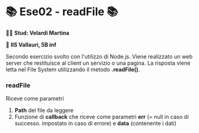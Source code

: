 # :books: Ese02 - readFile :books:

:woman_technologist: __Stud: Velardi Martina__

:school: __IIS Vallauri, 5B inf__

Secondo esercizio svolto con l'utilizzo di Node.js.
Viene realizzato un web server che restituisce al client un servizio o una pagina. La risposta viene letta nel File System utilizzando il metodo __**.readFile()**__.

### __readFile__
Riceve come parametri
1. **Path** del file da leggere
2. Funzione di **callback** che riceve come parametri __err__ (= null in caso di successo. impostato in caso di errore) e __data__ (contenente i dati)
